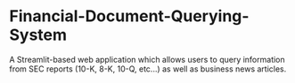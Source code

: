 # Financial-Document-Querying-System
A Streamlit-based web application which allows users to query information from SEC reports (10-K, 8-K, 10-Q, etc...) as well as business news articles. 
